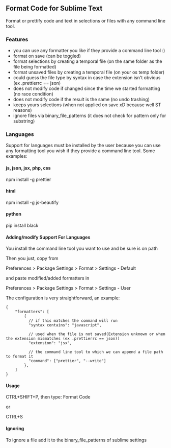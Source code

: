 ## Format Code for Sublime Text

Format or prettify code and text in selections or files with any command line tool.

### Features

- you can use any formatter you like if they provide a command line tool :)
- format on save (can be toggled)
- format selections by creating a temporal file (on the same folder as the file being formatted)
- format unsaved files by creating a temporal file (on your os temp folder)
- could guess the file type by syntax in case the extension isn't obvious (ex .prettierrc == json)
- does not modify code if changed since the time we started formatting (no race condition)
- does not modify code if the result is the same (no undo trashing)
- keeps yours selections (when not applied on save xD because well ST reasons)
- ignore files via binary_file_patterns (it does not check for pattern only for substring)

### Languages

Support for languages must be installed by the user because you can use any formatting tool you wish if they provide a command line tool. Some examples:

#### js, json, jsx, php, css

npm install -g prettier

#### html

npm install -g js-beautify

#### python

pip install black

#### Adding/modify Support For Languages

You install the command line tool you want to use and be sure is on path

Then you just, copy from

Preferences > Package Settings > Format > Settings - Default

and paste modified/added formatters in

Preferences > Package Settings > Format > Settings - User

The configuration is very straightforward, an example:

```
{
	"formatters": [
		{
		  // if this matches the command will run
		  "syntax contains": "javascript",

		  // used when the file is not saved(Extension unknown or when the extension mismatches (ex .prettierrc == json))
		  "extension": "jsx",

		  // the command line tool to which we can append a file path to format it
		  "command": ["prettier", "--write"]
		},
	]
}
```

#### Usage

CTRL+SHIFT+P, then type: Format Code

or

CTRL+S

#### Ignoring

To ignore a file add it to the binary_file_patterns of sublime settings